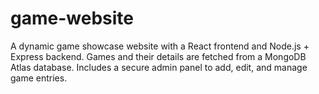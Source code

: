# game-website
A dynamic game showcase website with a React frontend and Node.js + Express backend. Games and their details are fetched from a MongoDB Atlas database. Includes a secure admin panel to add, edit, and manage game entries.
